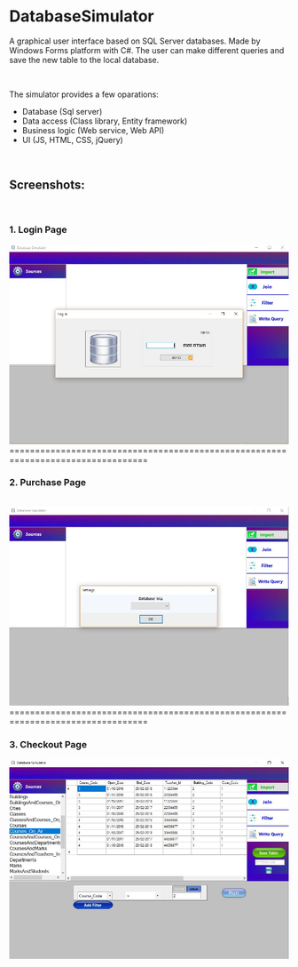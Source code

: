 # DatabaseSimulator

A graphical user interface based on SQL Server databases. 
Made by Windows Forms platform with C#.
The user can make different queries and save the new table to the local database.  

<br/>

The simulator provides a few oparations:
- Database (Sql server)
- Data access (Class library, Entity framework)
- Business logic (Web service, Web API)
- UI (JS, HTML, CSS, jQuery)
<br/>
<h2>Screenshots:</h2>
<br/>                                                                                                                              
<div>
    <h3>1. Login Page</h3>
    <img src="Screenshots/screenshot1.png" width="800">
</div>
<span>=================================================================================</span>
<div>
    <h3>2. Purchase Page</h3>
    <br/>                                                                                                                              
    <img src="Screenshots/screenshot2.png" width="800" />
</div>
<span>=================================================================================</span>
<div>
    <h3>3. Checkout Page</h3>
    <img src="Screenshots/screenshot3.png" width="800" />
</div>
